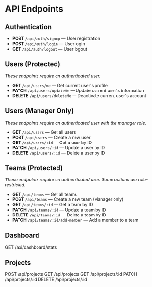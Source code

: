 # API Endpoints

## Authentication

- **POST** `/api/auth/signup` — User registration
- **POST** `/api/auth/login` — User login
- **GET** `/api/auth/logout` — User logout

## Users (Protected)
*These endpoints require an authenticated user.*

- **GET** `/api/users/me` — Get current user's profile
- **PATCH** `/api/users/updateMe` — Update current user's information
- **DELETE** `/api/users/deleteMe` — Deactivate current user's account

## Users (Manager Only)
*These endpoints require an authenticated user with the manager role.*

- **GET** `/api/users` — Get all users
- **POST** `/api/users` — Create a new user
- **GET** `/api/users/:id` — Get a user by ID
- **PATCH** `/api/users/:id` — Update a user by ID
- **DELETE** `/api/users/:id` — Delete a user by ID

## Teams (Protected)
*These endpoints require an authenticated user. Some actions are role-restricted.*

- **GET** `/api/teams` — Get all teams
- **POST** `/api/teams` — Create a new team (Manager only)
- **GET** `/api/teams/:id` — Get a team by ID
- **PATCH** `/api/teams/:id` — Update a team by ID
- **DELETE** `/api/teams/:id` — Delete a team by ID
- **PATCH** `/api/teams/:id/add-member` — Add a member to a team

## Dashboard 

GET /api/dashboard/stats

## Projects

POST /api/projects
GET /api/projects
GET /api/projects/:id
PATCH /api/projects/:id
DELETE /api/projects/:id
